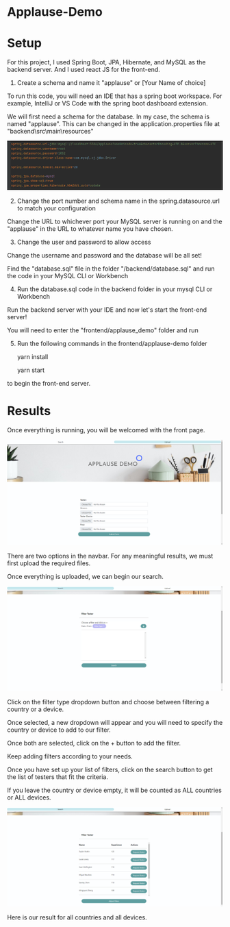 # Applause-Demo
# Setup
For this project, I used Spring Boot, JPA, Hibernate, and MySQL as the backend server. And I used react JS for the front-end.

1. Create a schema and name it "applause" or [Your Name of choice]


To run this code, you will need an IDE that has a spring boot workspace. For example, IntelliJ or VS Code with the spring boot dashboard extension.

We will first need a schema for the database.
In my case, the schema is named "applause".
This can be changed in the application.properties file at "backend\src\main\resources\"

![appProps](./assets/appProps.PNG)

2. Change the port number and schema name in the spring.datasource.url to match your configuration

Change the URL to whichever port your MySQL server is running on and the "applause" in the URL to whatever name you have chosen.

3. Change the user and password to allow access


Change the username and password and the database will be all set!

Find the "database.sql" file in the folder "/backend/database.sql"
and run the code in your MySQL CLI or Workbench

4. Run the database.sql code in the backend folder in your mysql CLI or Workbench


Run the backend server with your IDE and now let's start the front-end server!

You will need to enter the "frontend/applause_demo" folder and run 
    
5. Run the following commands in the frontend/applause-demo folder

    yarn install
    
    yarn start

to begin the front-end server.


# Results
Once everything is running, you will be welcomed with the front page.

![home](/assets/home.PNG)

There are two options in the navbar. For any meaningful results, we must first upload the required files.

Once everything is uploaded, we can begin our search.

![search](/assets/search.PNG)

Click on the filter type dropdown button and choose between filtering a country or a device.

Once selected, a new dropdown will appear and you will need to specify the country or device to add to our filter.

Once both are selected, click on the + button to add the filter.

Keep adding filters according to your needs.

Once you have set up your list of filters, click on the search button to get the list of testers that fit the criteria.

If you leave the country or device empty, it will be counted as ALL countries or ALL devices.

![list](./assets/list.PNG)

Here is our result for all countries and all devices.

